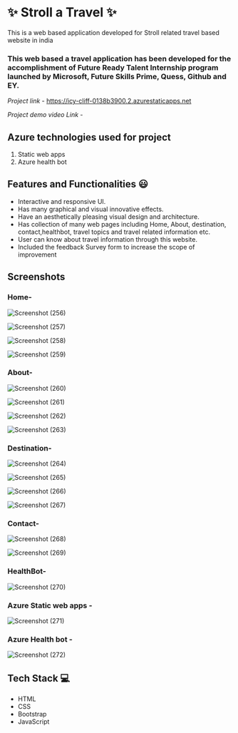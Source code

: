 # ✨ Stroll a Travel ✨

This is a web based application developed for Stroll related travel based website in india

### This web based a travel application has been developed for the accomplishment of Future Ready Talent Internship program launched by Microsoft, Future Skills Prime, Quess, Github and EY.

*Project link* -  https://icy-cliff-0138b3900.2.azurestaticapps.net


*Project demo video Link* -


## Azure technologies used for project

1. Static web apps 
2. Azure health bot


## Features and Functionalities 😃

- Interactive and responsive UI.
- Has many graphical and visual innovative effects.
- Have an aesthetically pleasing visual design and architecture.
- Has collection of many web pages including Home, About, destination, contact,healthbot, travel topics and travel related information etc.
- User can know about travel information through this website.
- Included the feedback Survey form to increase the scope of improvement 

## Screenshots






### Home-  

![Screenshot (256)](https://user-images.githubusercontent.com/118421859/209469881-3e47578d-f4c5-4f50-b754-68af435e1136.png)

![Screenshot (257)](https://user-images.githubusercontent.com/118421859/209469884-b7b79646-f43d-4266-9835-099b5250907c.png)


![Screenshot (258)](https://user-images.githubusercontent.com/118421859/209469888-da25a61b-f502-40ac-931d-4a39f92f2fba.png)



![Screenshot (259)](https://user-images.githubusercontent.com/118421859/209469892-30bd5e04-50ae-4db9-8d47-0d7baa884a27.png)














### About-



![Screenshot (260)](https://user-images.githubusercontent.com/118421859/209469894-a96bac7e-9bf1-48b0-9f9c-cfd6c63aefc1.png)




![Screenshot (261)](https://user-images.githubusercontent.com/118421859/209469897-9ff8d428-8dfb-4e0b-9f0b-a457453cffc5.png)


![Screenshot (262)](https://user-images.githubusercontent.com/118421859/209469900-0294c6ad-a113-4b1a-84ae-5bcf04f219c3.png)



![Screenshot (263)](https://user-images.githubusercontent.com/118421859/209469905-73373cd3-6264-409c-93f4-f2e050b489cb.png)








### Destination-

![Screenshot (264)](https://user-images.githubusercontent.com/118421859/209469912-826e79e1-5d3a-4f57-b6e7-97a1fc87e56a.png)


![Screenshot (265)](https://user-images.githubusercontent.com/118421859/209469914-9cfb9745-1e0f-4923-890f-0b1595e376e1.png)


![Screenshot (266)](https://user-images.githubusercontent.com/118421859/209469917-a2496cba-c9a7-4d55-b015-c6d28c501a1f.png)




![Screenshot (267)](https://user-images.githubusercontent.com/118421859/209469918-8789f716-9f95-409b-a1ea-a0672dc8aa3a.png)












### Contact-


![Screenshot (268)](https://user-images.githubusercontent.com/118421859/209469923-5681675f-6d81-428f-8432-e98e5655d0fe.png)

![Screenshot (269)](https://user-images.githubusercontent.com/118421859/209469925-82dbdfb2-de20-44de-aab6-bb951e27fe57.png)
















### HealthBot-



![Screenshot (270)](https://user-images.githubusercontent.com/118421859/209469935-6c305449-1f00-4571-8e65-7e73c789e8e5.png)















### Azure Static web apps  -



![Screenshot (271)](https://user-images.githubusercontent.com/118421859/209469948-4c19d0fc-2b0f-4ffd-9de2-1fb212c9ad2d.png)
























### Azure Health bot  -




![Screenshot (272)](https://user-images.githubusercontent.com/118421859/209469953-a58771dc-581f-4766-baac-dbaae26bd9ab.png)




























## Tech Stack 💻
- HTML
- CSS
- Bootstrap
- JavaScript
